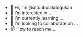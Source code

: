 - 👋 Hi, I’m @altunbulakdogukan
- 👀 I’m interested in ...
- 🌱 I’m currently learning ...
- 💞️ I’m looking to collaborate on ...
- 📫 How to reach me ...

<!---
altunbulakdogukan/altunbulakdogukan is a ✨ special ✨ repository because its `README.md` (this file) appears on your GitHub profile.
You can click the Preview link to take a look at your changes.
--->
